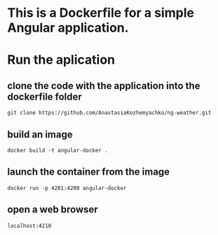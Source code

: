 # This is a Dockerfile for a simple Angular application.

# Run the aplication
## clone the code with the application into the dockerfile folder
`git clone https://github.com/AnastasiaKozhemyachko/ng-weather.git`

## build an image
`docker build -t angular-docker .`

## launch the container from the image
`docker run -p 4201:4200 angular-docker`

## open a web browser
`localhost:4210`
